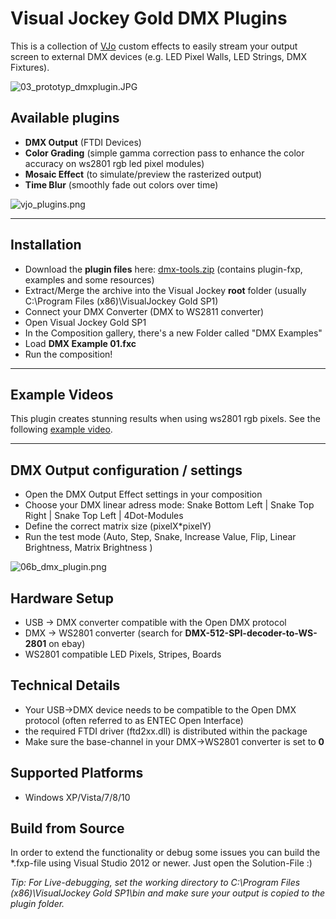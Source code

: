 # Visual Jockey Gold DMX Plugins #

This is a collection of [VJo](http://www.visualjockey.com/) custom effects to easily stream your output screen to external DMX devices (e.g. LED Pixel Walls, LED Strings, DMX Fixtures). 

![03_prototyp_dmxplugin.JPG](https://bitbucket.org/repo/x6G97j/images/1282263225-03_prototyp_dmxplugin.JPG)


## Available plugins ##

* **DMX Output** (FTDI Devices)
* **Color Grading** (simple gamma correction pass to enhance the color accuracy on ws2801 rgb led pixel modules)
* **Mosaic Effect** (to simulate/preview the rasterized output)
* **Time Blur** (smoothly fade out colors over time)

![vjo_plugins.png](https://bitbucket.org/repo/x6G97j/images/4099938706-vjo_plugins.png)

___

## Installation ##

* Download the **plugin files** here: [dmx-tools.zip](https://download.thinking-twins.net/public/dmx-tools.zip) (contains plugin-fxp, examples and some resources)
* Extract/Merge the archive into the Visual Jockey **root** folder (usually C:\Program Files (x86)\VisualJockey Gold SP1\)
* Connect your DMX Converter (DMX to WS2811 converter)
* Open Visual Jockey Gold SP1
* In the Composition gallery, there's a new Folder called "DMX Examples"
* Load **DMX Example 01.fxc**
* Run the composition!

___

## Example Videos ##

This plugin creates stunning results when using ws2801 rgb pixels. See the following [example video](https://youtu.be/1VQNskTLkXc).
___

## DMX Output configuration / settings ##

* Open the DMX Output Effect settings in your composition 
* Choose your DMX linear adress mode: Snake Bottom Left | Snake Top Right | Snake Top Left | 4Dot-Modules
* Define the correct matrix size (pixelX*pixelY)
* Run the test mode (Auto, Step, Snake, Increase Value, Flip, Linear Brightness, Matrix Brightness )


![06b_dmx_plugin.png](https://bitbucket.org/repo/x6G97j/images/1242016383-06b_dmx_plugin.png)

## Hardware Setup ##

* USB -> DMX converter compatible with the Open DMX protocol
* DMX -> WS2801 converter (search for **DMX-512-SPI-decoder-to-WS-2801** on ebay)
* WS2801 compatible LED Pixels, Stripes, Boards

## Technical Details ##

* Your USB->DMX device needs to be compatible to the Open DMX protocol (often referred to as ENTEC Open Interface)
* the required FTDI driver (ftd2xx.dll) is distributed within the package
* Make sure the base-channel in your DMX->WS2801 converter is set to **0**

## Supported Platforms ##

 * Windows XP/Vista/7/8/10
 
## Build from Source ##
 
In order to extend the functionality or debug some issues you can build the \*.fxp-file using Visual Studio 2012 or newer. Just open the Solution-File :)

*Tip: For Live-debugging, set the working directory to C:\Program Files (x86)\VisualJockey Gold SP1\bin and make sure your output is copied to the plugin folder.*